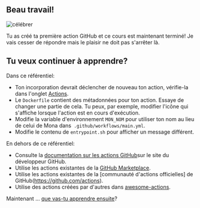 ## Beau travail!

![célébrer](https://octodex.github.com/images/jetpacktocat.png)

Tu as créé ta première action GitHub et ce cours est maintenant terminé! Je vais cesser de répondre mais le plaisir ne doit pas s'arrêter là.

## Tu veux continuer à apprendre?

<!-- Continue learning about actions by taking the next course in the [GitHub Actions Learning Path]() -->

Dans ce référentiel:

- Ton incorporation devrait déclencher de nouveau ton action, vérifie-la dans l'onglet [Actions]({{repo}}/actions).
- Le `Dockerfile` contient des métadonnées pour ton action. Essaye de changer une partie de cela. Tu peux, par exemple, modifier l'icône qui s'affiche lorsque l'action est en cours d'exécution.
- Modifie la variable d'environnement `MON_NOM` pour utiliser ton nom au lieu de celui de Mona dans` .github/workflows/main.yml`.
- Modifie le contenu de `entrypoint.sh` pour afficher un message différent.

En dehors de ce référentiel:

- Consulte la [documentation sur les actions GitHub](https://help.github.com/articles/about-github-actions)sur le site du développeur GitHub.
- Utilise les actions existantes de la [GitHub Marketplace](https://github.com/marketplace/actions).
- Utilise les actions existantes de la [communauté d'actions officielles] de GitHub(https://github.com/actions).
- Utilise des actions créées par d'autres dans [awesome-actions](https://github.com/sdras/awesome-actions).

Maintenant ... [que vas-tu apprendre ensuite]({{host}}/courses)?
